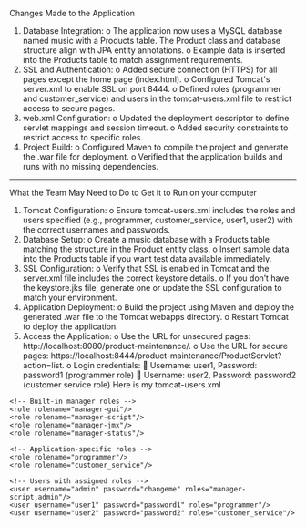 Changes Made to the Application
1.	Database Integration:
o	The application now uses a MySQL database named music with a Products table. The Product class and database structure align with JPA entity annotations.
o	Example data is inserted into the Products table to match assignment requirements.
2.	SSL and Authentication:
o	Added secure connection (HTTPS) for all pages except the home page (index.html).
o	Configured Tomcat's server.xml to enable SSL on port 8444.
o	Defined roles (programmer and customer_service) and users in the tomcat-users.xml file to restrict access to secure pages.
3.	web.xml Configuration:
o	Updated the deployment descriptor to define servlet mappings and session timeout.
o	Added security constraints to restrict access to specific roles.
4.	Project Build:
o	Configured Maven to compile the project and generate the .war file for deployment.
o	Verified that the application builds and runs with no missing dependencies.
________________________________________
What the Team May Need to Do to Get it to Run on your computer
1.	Tomcat Configuration:
o	Ensure tomcat-users.xml includes the roles and users specified (e.g., programmer, customer_service, user1, user2) with the correct usernames and passwords.
2.	Database Setup:
o	Create a music database with a Products table matching the structure in the Product entity class.
o	Insert sample data into the Products table if you want test data available immediately.
3.	SSL Configuration:
o	Verify that SSL is enabled in Tomcat and the server.xml file includes the correct keystore details.
o	If you don’t have the keystore.jks file, generate one or update the SSL configuration to match your environment.
4.	Application Deployment:
o	Build the project using Maven and deploy the generated .war file to the Tomcat webapps directory.
o	Restart Tomcat to deploy the application.
5.	Access the Application:
o	Use the URL for unsecured pages: http://localhost:8080/product-maintenance/.
o	Use the URL for secure pages: https://localhost:8444/product-maintenance/ProductServlet?action=list.
o	Login credentials:
	Username: user1, Password: password1 (programmer role)
	Username: user2, Password: password2 (customer service role)
  Here is my tomcat-users.xml
<?xml version="1.0" encoding="UTF-8"?>
<!--
  Licensed to the Apache Software Foundation (ASF) under one or more
  contributor license agreements. See the NOTICE file distributed with
  this work for additional information regarding copyright ownership.
  The ASF licenses this file to You under the Apache License, Version 2.0
  (the "License"); you may not use this file except in compliance with
  the License. You may obtain a copy of the License at

      http://www.apache.org/licenses/LICENSE-2.0

  Unless required by applicable law or agreed to in writing, software
  distributed under the License is distributed on an "AS IS" BASIS,
  WITHOUT WARRANTIES OR CONDITIONS OF ANY KIND, either express or implied.
  See the License for the specific language governing permissions and
  limitations under the License.
-->
<tomcat-users xmlns="http://tomcat.apache.org/xml" 
              xmlns:xsi="http://www.w3.org/2001/XMLSchema-instance" 
              xsi:schemaLocation="http://tomcat.apache.org/xml tomcat-users.xsd" 
              version="1.0">

    <!-- Built-in manager roles -->
    <role rolename="manager-gui"/>
    <role rolename="manager-script"/>
    <role rolename="manager-jmx"/>
    <role rolename="manager-status"/>
    
    <!-- Application-specific roles -->
    <role rolename="programmer"/>
    <role rolename="customer_service"/>

    <!-- Users with assigned roles -->
    <user username="admin" password="changeme" roles="manager-script,admin"/>
    <user username="user1" password="password1" roles="programmer"/>
    <user username="user2" password="password2" roles="customer_service"/>
</tomcat-users>
